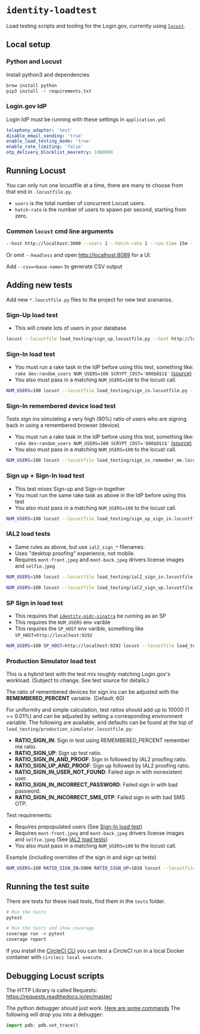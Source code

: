 # `identity-loadtest`

Load testing scripts and tooling for the Login.gov, currently using [`locust`](http://locust.io).

## Local setup

### Python and Locust

Install python3 and dependencies

```sh
brew install python
pip3 install -r requirements.txt
```

### Login.gov IdP

Login IdP must be running with these settings in `application.yml`

```yml
telephony_adapter: 'test'
disable_email_sending: 'true'
enable_load_testing_mode: 'true'
enable_rate_limiting: 'false'
otp_delivery_blocklist_maxretry: 1000000
```

## Running Locust

You can only run one locustfile at a time, there are many to choose from that end in `.locustfile.py`.

- `users` is the total number of concurrent Locust users.
- `hatch-rate` is the number of users to spawn per second, starting from zero.

### Common `locust` cmd line arguments

```sh
--host http://localhost:3000 --users 1 --hatch-rate 1 --run-time 15m --headless
```

Or omit `--headless` and open <http://localhost:8089> for a UI.

Add `--csv=<base-name>` to generate CSV output

## Adding new tests

Add new `*.loucstfile.py` files to the project for new test scenarios.

### Sign-Up load test

- This will create lots of users in your database

```sh
locust --locustfile load_testing/sign_up.locustfile.py --host http://localhost:3000 --users 1 --hatch-rate 1 --run-time 15m --headless
```

### Sign-In load test

- You must run a rake task in the IdP before using this test, something like: `rake dev:random_users NUM_USERS=100 SCRYPT_COST='800$8$1$'` [(source)](https://github.com/18F/identity-idp/blob/master/lib/tasks/dev.rake)
- You also must pass in a matching `NUM_USERS=100` to the locust call.

```sh
NUM_USERS=100 locust --locustfile load_testing/sign_in.locustfile.py --host http://localhost:3000 --users 1 --hatch-rate 1 --run-time 15m --headless
```

### Sign-In remembered device load test

Tests sign ins simulating a very high (90%) ratio of users who are signing back
in using a remembered browser (device).

- You must run a rake task in the IdP before using this test, something like: `rake dev:random_users NUM_USERS=100 SCRYPT_COST='800$8$1$'` [(source)](https://github.com/18F/identity-idp/blob/master/lib/tasks/dev.rake)
- You also must pass in a matching `NUM_USERS=100` to the locust call.

```sh
NUM_USERS=100 locust --locustfile load_testing/sign_in_remember_me.locustfile.py --host http://localhost:3000 --users 1 --hatch-rate 1 --run-time 15m --headless
```

### Sign up + Sign-In load test

- This test mixes Sign-up and Sign-in together
- You must run the same rake task as above in the IdP before using this test
- You also must pass in a matching `NUM_USERS=100` to the locust call.

```sh
NUM_USERS=100 locust --locustfile load_testing/sign_up_sign_in.locustfile.py --host http://localhost:3000 --users 1 --hatch-rate 1 --run-time 15m --headless
```

### IAL2 load tests

- Same rules as above, but use `ial2_sign_*` filenames.
- Uses "desktop proofing" experience, not mobile.
- Requires `mont-front.jpeg` and `mont-back.jpeg` drivers license images and `selfie.jpeg`

```sh
NUM_USERS=100 locust --locustfile load_testing/ial2_sign_in.locustfile.py --host http://localhost:3000 --users 1 --hatch-rate 1 --run-time 15m --headless
```

```sh
NUM_USERS=100 locust --locustfile load_testing/ial2_sign_up.locustfile.py --host http://localhost:3000 --users 1 --hatch-rate 1 --run-time 15m --headless
```

### SP Sign in load test

- This requires that [`identity-oidc-sinatra`](https://github.com/18F/identity-oidc-sinatra) be running as an SP
- This requires the `NUM_USERS` env varible
- This requires the `SP_HOST` env varible, something like `SP_HOST=http://localhost:9292`

```sh
NUM_USERS=100 SP_HOST=http://localhost:9292 locust --locustfile load_testing/sp_sign_in.locustfile.py --host http://localhost:3000 --users 1 --hatch-rate 1 --run-time 15m --headless
```


### Production Simulator load test

This is a hybrid test with the test mix roughly matching Login.gov's
workload.  (Subject to change.   See test source for details.)

The ratio of remembered devices for sign ins can be adjusted with
the __REMEMBERED_PERCENT__ variable.  (Default: 60)

For uniformity and simple calculation, test ratios should add up to
10000 (1 == 0.01%) and can be adjusted by setting a corresponding
environment variable.  The following are available, and defaults
can be found at the top of `load_testing/production_simulator.locustfile.py`:

* __RATIO_SIGN_IN__: Sign in test using REMEMBERED_PERCENT remember me
                      ratio.
* __RATIO_SIGN_UP__: Sign up test ratio.
* __RATIO_SIGN_IN_AND_PROOF__: Sign in followed by IAL2 proofing ratio.
* __RATIO_SIGN_UP_AND_PROOF__: Sign up followed by IAL2 proofing ratio.
* __RATIO_SIGN_IN_USER_NOT_FOUND__: Failed sign in with nonexistent user.
* __RATIO_SIGN_IN_INCORRECT_PASSWORD__: Failed sign in with bad password.
* __RATIO_SIGN_IN_INCORRECT_SMS_OTP__: Failed sign in with bad SMS OTP.
 
Test requirements:
- Requires prepopulated users (See [Sign-In load test](#sign-in-load-test))
- Requires `mont-front.jpeg` and `mont-back.jpeg` drivers license images and `selfie.jpeg` (See [IAL2 load tests](#ial2-load-tests))
- You also must pass in a matching `NUM_USERS=100` to the locust call.

Example (including overrides of the sign in and sign up tests)
```sh
NUM_USERS=100 RATIO_SIGN_IN=5000 RATIO_SIGN_UP=1010 locust --locustfile load_testing/production_simulator.locustfile.py --host http://localhost:3000 --users 1 --hatch-rate 1 --run-time 15m --headless
```

## Running the test suite

There are tests for these load tests, find them in the `tests` folder.

```sh
# Run the tests
pytest

# Run the tests and show coverage
coverage run -m pytest
coverage report
```

If you install the [CircleCI CLI](https://circleci.com/docs/2.0/local-cli) you can test a CircleCI run in a local Docker container with `circleci local execute`.

## Debugging Locust scripts

The HTTP Library is called Requests: <https://requests.readthedocs.io/en/master/>

The python debugger _should_ just work. [Here are some commands](https://docs.python.org/3/library/pdb.html#debugger-commands) The following will drop you into a debugger:

```py
import pdb; pdb.set_trace()
```

